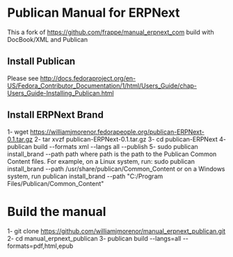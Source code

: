 # Publican Manual for ERPNext
This a fork of https://github.com/frappe/manual_erpnext_com build with DocBook/XML and Publican

## Install Publican
Please see http://docs.fedoraproject.org/en-US/Fedora_Contributor_Documentation/1/html/Users_Guide/chap-Users_Guide-Installing_Publican.html

## Install ERPNext Brand
1- wget https://williamjmorenor.fedorapeople.org/publican-ERPNext-0.1.tar.gz
2- tar xvzf publican-ERPNext-0.1.tar.gz
3- cd publican-ERPNext
4- publican build --formats xml --langs all --publish
5- sudo publican install_brand --path path
where path is the path to the Publican Common Content files. For example, on a Linux system, run:
sudo publican install_brand --path /usr/share/publican/Common_Content
or on a Windows system, run
publican install_brand --path "C:/Program Files/Publican/Common_Content"

# Build the manual
1- git clone https://github.com/williamjmorenor/manual_erpnext_publican.git
2- cd manual_erpnext_publican
3- publican build --langs=all --formats=pdf,html,epub

